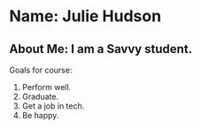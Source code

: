 # Name: Julie Hudson
## About Me: I am a Savvy student.

Goals for course:
1. Perform well.
2. Graduate.
3. Get a job in tech.
4. Be happy.


